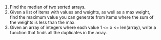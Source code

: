 1. Find the median of two sorted arrays.
2. Given a list of items with values and weights, as well as a max weight, find the
   maximum value you can generate from items where the sum of the weights is less than
   the max.
3. Given an array of integers where each value 1 <= x <= len(array), write a
   function that finds all the duplicates in the array.
